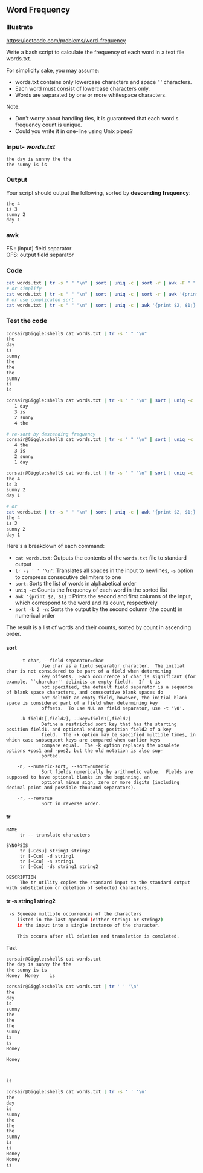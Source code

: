 ## Word Frequency
### Illustrate
<https://leetcode.com/problems/word-frequency>

Write a bash script to calculate the frequency of each word in a text file words.txt.

For simplicity sake, you may assume:

- words.txt contains only lowercase characters and space ' ' characters.
- Each word must consist of lowercase characters only.
- Words are separated by one or more whitespace characters.

Note:

- Don't worry about handling ties, it is guaranteed that each word's frequency count is unique.
- Could you write it in one-line using Unix pipes?

### Input- _words.txt_

```
the day is sunny the the
the sunny is is
```

### Output
Your script should output the following, sorted by **descending frequency**:

```
the 4
is 3
sunny 2
day 1
```

### awk
FS : (input) field separator<br>
OFS:  output field separator

### Code
```bash
cat words.txt | tr -s " " "\n" | sort | uniq -c | sort -r | awk -F " " 'BEGIN{OFS = " "}{print $2, $1}'
# or simplify
cat words.txt | tr -s " " "\n" | sort | uniq -c | sort -r | awk '{print $2, $1}'
# or use complicated sort
cat words.txt | tr -s " " "\n" | sort | uniq -c | awk '{print $2, $1;}' | sort -t'' -k2 -rn
```

### Test the code
```bash
corsair@Giggle:shell$ cat words.txt | tr -s " " "\n"
the
day
is
sunny
the
the
the
sunny
is
is

corsair@Giggle:shell$ cat words.txt | tr -s " " "\n" | sort | uniq -c
   1 day
   3 is
   2 sunny
   4 the

# re-sort by descending frequency
corsair@Giggle:shell$ cat words.txt | tr -s " " "\n" | sort | uniq -c | sort -r
   4 the
   3 is
   2 sunny
   1 day

corsair@Giggle:shell$ cat words.txt | tr -s " " "\n" | sort | uniq -c | sort -r | awk '{print $2, $1;}'
the 4
is 3
sunny 2
day 1

# or
cat words.txt | tr -s " " "\n" | sort | uniq -c | awk '{print $2, $1;}' | sort -t'' -k2 -rn
the 4
is 3
sunny 2
day 1
```

Here's a breakdown of each command:

- `cat words.txt`: Outputs the contents of the `words.txt` file to standard output
- `tr -s ' ' '\n'`: Translates all spaces in the input to newlines, `-s` option to compress consecutive delimiters to one
- `sort`: Sorts the list of words in alphabetical order
- `uniq -c`: Counts the frequency of each word in the sorted list
- `awk '{print $2, $1}'`: Prints the second and first columns of the input, which correspond to the word and its count, respectively
- `sort -k 2 -n`: Sorts the output by the second column (the count) in numerical order

The result is a list of words and their counts, sorted by count in ascending order.

#### sort
```
     -t char, --field-separator=char
             Use char as a field separator character.  The initial char is not considered to be part of a field when determining
             key offsets.  Each occurrence of char is significant (for example, ``charchar'' delimits an empty field).  If -t is
             not specified, the default field separator is a sequence of blank space characters, and consecutive blank spaces do
             not delimit an empty field, however, the initial blank space is considered part of a field when determining key
             offsets.  To use NUL as field separator, use -t '\0'.

     -k field1[,field2], --key=field1[,field2]
             Define a restricted sort key that has the starting position field1, and optional ending position field2 of a key
             field.  The -k option may be specified multiple times, in which case subsequent keys are compared when earlier keys
             compare equal.  The -k option replaces the obsolete options +pos1 and -pos2, but the old notation is also sup-
             ported.

    -n, --numeric-sort, --sort=numeric
             Sort fields numerically by arithmetic value.  Fields are supposed to have optional blanks in the beginning, an
             optional minus sign, zero or more digits (including decimal point and possible thousand separators).

    -r, --reverse
             Sort in reverse order.
```

#### tr
```
NAME
     tr -- translate characters

SYNOPSIS
     tr [-Ccsu] string1 string2
     tr [-Ccu] -d string1
     tr [-Ccu] -s string1
     tr [-Ccu] -ds string1 string2

DESCRIPTION
     The tr utility copies the standard input to the standard output with substitution or deletion of selected characters.
```

#### tr -s string1 string2
```bash
 -s Squeeze multiple occurrences of the characters
    listed in the last operand (either string1 or string2)
    in the input into a single instance of the character.

    This occurs after all deletion and translation is completed.
```
Test

```bash
corsair@Giggle:shell$ cat words.txt
the day is sunny the the
the sunny is is
Honey  Honey    is

corsair@Giggle:shell$ cat words.txt | tr ' ' '\n'
the
day
is
sunny
the
the
the
sunny
is
is
Honey

Honey



is

corsair@Giggle:shell$ cat words.txt | tr -s ' ' '\n'
the
day
is
sunny
the
the
the
sunny
is
is
Honey
Honey
is
```
